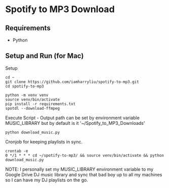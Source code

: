 # Spotify to MP3 Download

## Requirements

- Python

## Setup and Run (for Mac)

Setup

```
cd ~
git clone https://github.com/iamharryliu/spotify-to-mp3.git
cd spotify-to-mp3

python -m venv venv
source venv/bin/activate
pip install -r requirements.txt
spotdl --download-ffmpeg
```

Execute Script - Output path can be set by environment variable MUSIC_LIBRARY but by default is it '~/Spotify_to_MP3_Downloads'

```
python download_music.py
```

Cronjob for keeping playlists in sync.

```
crontab -e
0 */1 * * * cd ~/spotify-to-mp3/ && source venv/bin/activate && python download_music.py
```

NOTE: I personally set my MUSIC_LIBRARY environment variable to my Google Drive DJ music library and sync that bad boy up to all my machines so I can have my DJ playlists on the go.
